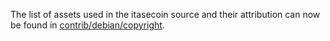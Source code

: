 The list of assets used in the itasecoin source and their attribution can now be found in [contrib/debian/copyright](../contrib/debian/copyright).
